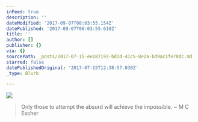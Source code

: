 ```yaml
---
inFeed: true
description: ''
dateModified: '2017-09-07T08:03:55.154Z'
datePublished: '2017-09-07T08:03:55.610Z'
title: ''
author: []
publisher: {}
via: {}
sourcePath: _posts/2017-07-15-ee187193-bd3d-41c5-8e2a-bd9ac1fe70dc.md
starred: false
datePublishedOriginal: '2017-07-15T12:38:57.030Z'
_type: Blurb

---
```

![](https://the-grid-user-content.s3-us-west-2.amazonaws.com/3371fa1d-5ede-4e10-aa70-a8492acbee43.jpg)

> Only those to attempt the absurd will achieve the impossible. ~ M C Escher